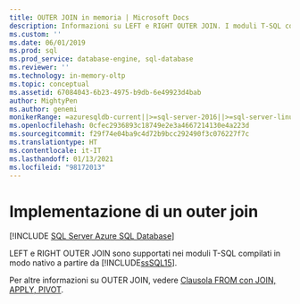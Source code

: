 ```yaml
---
title: OUTER JOIN in memoria | Microsoft Docs
description: Informazioni su LEFT e RIGHT OUTER JOIN. I moduli T-SQL compilati in modo nativo supportano LEFT e RIGHT OUTER JOIN in SQL Server.
ms.custom: ''
ms.date: 06/01/2019
ms.prod: sql
ms.prod_service: database-engine, sql-database
ms.reviewer: ''
ms.technology: in-memory-oltp
ms.topic: conceptual
ms.assetid: 67084043-6b23-4975-b9db-6e49923d4bab
author: MightyPen
ms.author: genemi
monikerRange: =azuresqldb-current||>=sql-server-2016||>=sql-server-linux-2017||=azuresqldb-mi-current
ms.openlocfilehash: 0cfec2936893c18749e2e3a4667214130e4a223d
ms.sourcegitcommit: f29f74e04ba9c4d72b9bcc292490f3c076227f7c
ms.translationtype: HT
ms.contentlocale: it-IT
ms.lasthandoff: 01/13/2021
ms.locfileid: "98172013"
---
```

# <a name="implementing-an-outer-join"></a>Implementazione di un outer join

[!INCLUDE [SQL Server Azure SQL Database](../../includes/applies-to-version/sql-asdb.md)]

  LEFT e RIGHT OUTER JOIN sono supportati nei moduli T-SQL compilati in modo nativo a partire da [!INCLUDE[ssSQL15](../../includes/sssql16-md.md)].  
  
Per altre informazioni su OUTER JOIN, vedere [Clausola FROM con JOIN, APPLY, PIVOT](../../t-sql/queries/from-transact-sql.md).

